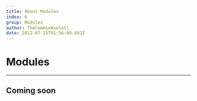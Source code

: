 ```yaml
---
title: About Modules
index: 0
group: Modules
author: TheCommieAxolotl
date: 2022-07-15T01:56:09.842Z
---
```


# Modules
---

## Coming soon

